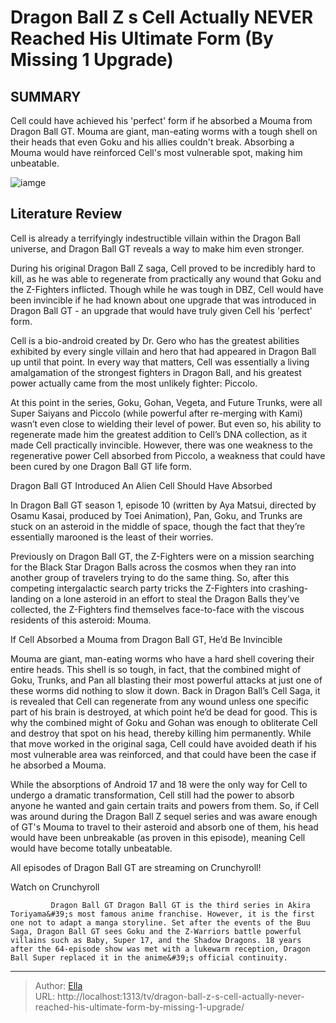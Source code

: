 # Dragon Ball Z s Cell Actually NEVER Reached His Ultimate Form (By Missing 1 Upgrade)


## SUMMARY 



  Cell could have achieved his &#39;perfect&#39; form if he absorbed a Mouma from Dragon Ball GT.   Mouma are giant, man-eating worms with a tough shell on their heads that even Goku and his allies couldn&#39;t break.   Absorbing a Mouma would have reinforced Cell&#39;s most vulnerable spot, making him unbeatable.  

![iamge](https://static1.srcdn.com/wordpress/wp-content/uploads/2022/12/dbgt-perfect-cell.jpg)

## Literature Review
Cell is already a terrifyingly indestructible villain within the Dragon Ball universe, and Dragon Ball GT reveals a way to make him even stronger. 




During his original Dragon Ball Z saga, Cell proved to be incredibly hard to kill, as he was able to regenerate from practically any wound that Goku and the Z-Fighters inflicted. Though while he was tough in DBZ, Cell would have been invincible if he had known about one upgrade that was introduced in Dragon Ball GT - an upgrade that would have truly given Cell his &#39;perfect&#39; form.




Cell is a bio-android created by Dr. Gero who has the greatest abilities exhibited by every single villain and hero that had appeared in Dragon Ball up until that point. In every way that matters, Cell was essentially a living amalgamation of the strongest fighters in Dragon Ball, and his greatest power actually came from the most unlikely fighter: Piccolo.

         

At this point in the series, Goku, Gohan, Vegeta, and Future Trunks, were all Super Saiyans and Piccolo (while powerful after re-merging with Kami) wasn’t even close to wielding their level of power. But even so, his ability to regenerate made him the greatest addition to Cell’s DNA collection, as it made Cell practically invincible. However, there was one weakness to the regenerative power Cell absorbed from Piccolo, a weakness that could have been cured by one Dragon Ball GT life form.





 Dragon Ball GT Introduced An Alien Cell Should Have Absorbed 
          

In Dragon Ball GT season 1, episode 10 (written by Aya Matsui, directed by Osamu Kasai, produced by Toei Animation), Pan, Goku, and Trunks are stuck on an asteroid in the middle of space, though the fact that they’re essentially marooned is the least of their worries.

Previously on Dragon Ball GT, the Z-Fighters were on a mission searching for the Black Star Dragon Balls across the cosmos when they ran into another group of travelers trying to do the same thing. So, after this competing intergalactic search party tricks the Z-Fighters into crashing-landing on a lone asteroid in an effort to steal the Dragon Balls they’ve collected, the Z-Fighters find themselves face-to-face with the viscous residents of this asteroid: Mouma.



 If Cell Absorbed a Mouma from Dragon Ball GT, He’d Be Invincible 
          




Mouma are giant, man-eating worms who have a hard shell covering their entire heads. This shell is so tough, in fact, that the combined might of Goku, Trunks, and Pan all blasting their most powerful attacks at just one of these worms did nothing to slow it down. Back in Dragon Ball’s Cell Saga, it is revealed that Cell can regenerate from any wound unless one specific part of his brain is destroyed, at which point he’d be dead for good. This is why the combined might of Goku and Gohan was enough to obliterate Cell and destroy that spot on his head, thereby killing him permanently. While that move worked in the original saga, Cell could have avoided death if his most vulnerable area was reinforced, and that could have been the case if he absorbed a Mouma.

While the absorptions of Android 17 and 18 were the only way for Cell to undergo a dramatic transformation, Cell still had the power to absorb anyone he wanted and gain certain traits and powers from them. So, if Cell was around during the Dragon Ball Z sequel series and was aware enough of GT&#39;s Mouma to travel to their asteroid and absorb one of them, his head would have been unbreakable (as proven in this episode), meaning Cell would have become totally unbeatable.




All episodes of Dragon Ball GT are streaming on Crunchyroll!

Watch on Crunchyroll

             Dragon Ball GT Dragon Ball GT is the third series in Akira Toriyama&#39;s most famous anime franchise. However, it is the first one not to adapt a manga storyline. Set after the events of the Buu Saga, Dragon Ball GT sees Goku and the Z-Warriors battle powerful villains such as Baby, Super 17, and the Shadow Dragons. 18 years after the 64-episode show was met with a lukewarm reception, Dragon Ball Super replaced it in the anime&#39;s official continuity.  


---

> Author: [Ella](https://instagram.hk.cn/)  
> URL: http://localhost:1313/tv/dragon-ball-z-s-cell-actually-never-reached-his-ultimate-form-by-missing-1-upgrade/  

